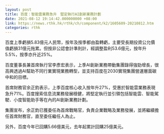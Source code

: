 ```yaml
---
layout: post
title: 百度：智能雲業務急升　堅定執行AI創新業務計劃
date: 2021-08-12 19:14:42.000000000 +08:00
link: https://news.rthk.hk/rthk/ch/component/k2/1605609-20210812.htm
categories: rthk
---
```


百度上季虧損5.83億元人民幣，按年及按季都由盈轉虧，主要受長期投資公允價值虧損31億元拖累。但按非公認會計準則計，經調整盈利53.6億元，按年升5.5%，按季亦升近25%。

百度董事長兼首席執行官李彥宏表示，上季AI創新業務帶動集團錄得強勁增長，很高興透過AI幫助不同行業實現業務轉型，並支持百度在2030實現集團營運層面碳中和的目標。

首席財務官余正鈞表示，上季百度核心收入按年升27%，受惠於智能雲業務表現急升71%。百度搜索信息流業務發展穩健，將堅定執行並引領包括智能雲、智能駕駛、小度智能助手等在內的AI創新業務計劃。

集團宣布，余正鈞已獲委任為首席戰略官，負責企業戰略及業務發展，並將繼續擔任首席財務官，直至委任繼任人為止。

另外，百度今年已回購5.66億美元，去年起累計回購25億美元。
